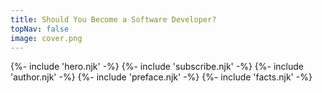 ```yaml
---
title: Should You Become a Software Developer?
topNav: false
image: cover.png
---
```

{%- include 'hero.njk' -%}
{%- include 'subscribe.njk' -%}
{%- include 'author.njk' -%}
{%- include 'preface.njk' -%}
{%- include 'facts.njk' -%}
<div className="w-full h-12"></div>
</div>